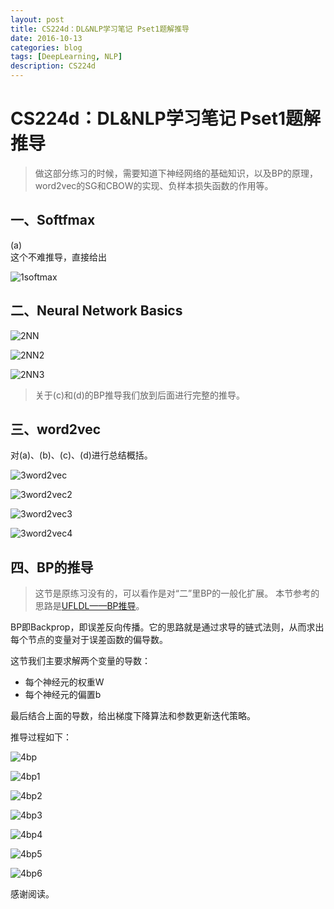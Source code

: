 ```yaml
--- 
layout: post 
title: CS224d：DL&NLP学习笔记 Pset1题解推导
date: 2016-10-13 
categories: blog 
tags: [DeepLearning, NLP] 
description: CS224d
--- 
```


# CS224d：DL&NLP学习笔记 Pset1题解推导

> 做这部分练习的时候，需要知道下神经网络的基础知识，以及BP的原理，word2vec的SG和CBOW的实现、负样本损失函数的作用等。

## 一、Softfmax

(a)  
这个不难推导，直接给出

![1softmax](http://bloglxm.oss-cn-beijing.aliyuncs.com/dpnlp-pset1-1softmax.jpg)

## 二、Neural Network Basics

![2NN](http://bloglxm.oss-cn-beijing.aliyuncs.com/dpnlp-pset1-2NN.jpg)

![2NN2](http://bloglxm.oss-cn-beijing.aliyuncs.com/dpnlp-pset1-2NN2.jpg)

![2NN3](http://bloglxm.oss-cn-beijing.aliyuncs.com/dpnlp-pset1-2NN3.jpg)

> 关于(c)和(d)的BP推导我们放到后面进行完整的推导。

## 三、word2vec

对(a)、(b)、(c)、(d)进行总结概括。

![3word2vec](http://bloglxm.oss-cn-beijing.aliyuncs.com/dpnlp-pset1-3word2vec.jpg)

![3word2vec2](http://bloglxm.oss-cn-beijing.aliyuncs.com/dpnlp-pset1-3word2vec2.jpg)

![3word2vec3](http://bloglxm.oss-cn-beijing.aliyuncs.com/dpnlp-pset1-3word2vec3.jpg)

![3word2vec4](http://bloglxm.oss-cn-beijing.aliyuncs.com/dpnlp-pset1-3word2vec4.jpg)

## 四、BP的推导

> 这节是原练习没有的，可以看作是对“二”里BP的一般化扩展。
> 本节参考的思路是[UFLDL——BP推导](http://deeplearning.stanford.edu/wiki/index.php/%E5%8F%8D%E5%90%91%E4%BC%A0%E5%AF%BC%E7%AE%97%E6%B3%95)。

BP即Backprop，即误差反向传播。它的思路就是通过求导的链式法则，从而求出每个节点的变量对于误差函数的偏导数。

这节我们主要求解两个变量的导数：

* 每个神经元的权重W
* 每个神经元的偏置b

最后结合上面的导数，给出梯度下降算法和参数更新迭代策略。

推导过程如下：

![4bp](http://bloglxm.oss-cn-beijing.aliyuncs.com/dpnlp-pset1-4bp.jpg)

![4bp1](http://bloglxm.oss-cn-beijing.aliyuncs.com/dpnlp-pset1-4bp1.jpg)

![4bp2](http://bloglxm.oss-cn-beijing.aliyuncs.com/dpnlp-pset1-4bp2.jpg)

![4bp3](http://bloglxm.oss-cn-beijing.aliyuncs.com/dpnlp-pset1-4bp3.jpg)

![4bp4](http://bloglxm.oss-cn-beijing.aliyuncs.com/dpnlp-pset1-4bp4.jpg)

![4bp5](http://bloglxm.oss-cn-beijing.aliyuncs.com/dpnlp-pset1-4bp5.jpg)

![4bp6](http://bloglxm.oss-cn-beijing.aliyuncs.com/dpnlp-pset1-4bp6.jpg)

感谢阅读。